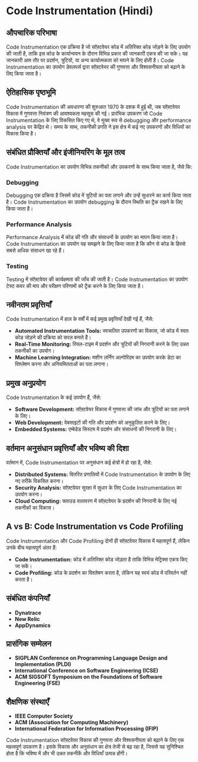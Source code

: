 # Code Instrumentation (Hindi)

## औपचारिक परिभाषा
Code Instrumentation एक प्रक्रिया है जो सॉफ़्टवेयर कोड में अतिरिक्त कोड जोड़ने के लिए उपयोग की जाती है, ताकि इस कोड के कार्यान्वयन के दौरान विभिन्न प्रकार की जानकारी एकत्र की जा सके। यह जानकारी आम तौर पर प्रदर्शन, त्रुटियों, या अन्य कार्यात्मकता को मापने के लिए होती है। Code Instrumentation का उपयोग डेवलपर्स द्वारा सॉफ़्टवेयर की गुणवत्ता और विश्वसनीयता को बढ़ाने के लिए किया जाता है।

## ऐतिहासिक पृष्ठभूमि
Code Instrumentation की अवधारणा की शुरुआत 1970 के दशक में हुई थी, जब सॉफ़्टवेयर विकास में गुणवत्ता नियंत्रण की आवश्यकता महसूस की गई। प्रारंभिक उपकरण जो Code Instrumentation के लिए विकसित किए गए थे, वे मुख्य रूप से debugging और performance analysis पर केंद्रित थे। समय के साथ, तकनीकी प्रगति ने इस क्षेत्र में कई नए उपकरणों और विधियों का विकास किया है।

## संबंधित प्रौक्तियाँ और इंजीनियरिंग के मूल तत्व
Code Instrumentation का उपयोग विभिन्न तकनीकों और उपकरणों के साथ किया जाता है, जैसे कि:

### Debugging
Debugging एक प्रक्रिया है जिसमें कोड में त्रुटियों का पता लगाने और उन्हें सुधारने का कार्य किया जाता है। Code Instrumentation का उपयोग debugging के दौरान स्थिति का ट्रैक रखने के लिए किया जाता है।

### Performance Analysis
Performance Analysis में कोड की गति और संसाधनों के उपयोग का मापन किया जाता है। Code Instrumentation का उपयोग यह समझने के लिए किया जाता है कि कौन से कोड के हिस्से सबसे अधिक संसाधन खा रहे हैं।

### Testing
Testing में सॉफ़्टवेयर की कार्यक्षमता की जाँच की जाती है। Code Instrumentation का उपयोग टेस्ट कवर की माप और परीक्षण परिणामों को ट्रैक करने के लिए किया जाता है।

## नवीनतम प्रवृत्तियाँ
Code Instrumentation में हाल के वर्षों में कई प्रमुख प्रवृत्तियाँ देखी गई हैं, जैसे:

- **Automated Instrumentation Tools:** स्वचालित उपकरणों का विकास, जो कोड में स्वतः कोड जोड़ने की प्रक्रिया को सरल बनाते हैं।
- **Real-Time Monitoring:** रियल-टाइम में प्रदर्शन और त्रुटियों की निगरानी करने के लिए उन्नत तकनीकों का उपयोग।
- **Machine Learning Integration:** मशीन लर्निंग अल्गोरिदम का उपयोग करके डेटा का विश्लेषण करना और अनियमितताओं का पता लगाना।

## प्रमुख अनुप्रयोग
Code Instrumentation के कई उपयोग हैं, जैसे:

- **Software Development:** सॉफ़्टवेयर विकास में गुणवत्ता की जांच और त्रुटियों का पता लगाने के लिए।
- **Web Development:** वेबसाइटों की गति और प्रदर्शन को अनुकूलित करने के लिए।
- **Embedded Systems:** एम्बेडेड सिस्टम में प्रदर्शन और संसाधनों की निगरानी के लिए।
  
## वर्तमान अनुसंधान प्रवृत्तियाँ और भविष्य की दिशा
वर्तमान में, Code Instrumentation पर अनुसंधान कई क्षेत्रों में हो रहा है, जैसे:

- **Distributed Systems:** वितरित प्रणालियों में Code Instrumentation के उपयोग के लिए नए तरीके विकसित करना।
- **Security Analysis:** सॉफ़्टवेयर सुरक्षा में सुधार के लिए Code Instrumentation का उपयोग करना।
- **Cloud Computing:** क्लाउड वातावरण में सॉफ़्टवेयर के प्रदर्शन की निगरानी के लिए नई तकनीकों का विकास।

## A vs B: Code Instrumentation vs Code Profiling
Code Instrumentation और Code Profiling दोनों ही सॉफ़्टवेयर विकास में महत्वपूर्ण हैं, लेकिन उनके बीच महत्वपूर्ण अंतर हैं:

- **Code Instrumentation:** कोड में अतिरिक्त कोड जोड़ता है ताकि विभिन्न मेट्रिक्स एकत्र किए जा सकें।
- **Code Profiling:** कोड के प्रदर्शन का विश्लेषण करता है, लेकिन यह स्वयं कोड में परिवर्तन नहीं करता है।

## संबंधित कंपनियाँ
- **Dynatrace**
- **New Relic**
- **AppDynamics**

## प्रासंगिक सम्मेलन
- **SIGPLAN Conference on Programming Language Design and Implementation (PLDI)**
- **International Conference on Software Engineering (ICSE)**
- **ACM SIGSOFT Symposium on the Foundations of Software Engineering (FSE)**

## शैक्षणिक संस्थाएँ
- **IEEE Computer Society**
- **ACM (Association for Computing Machinery)**
- **International Federation for Information Processing (IFIP)**

Code Instrumentation सॉफ़्टवेयर विकास की गुणवत्ता और विश्वसनीयता को बढ़ाने के लिए एक महत्वपूर्ण उपकरण है। इसके विकास और अनुसंधान का क्षेत्र तेजी से बढ़ रहा है, जिससे यह सुनिश्चित होता है कि भविष्य में और भी उन्नत तकनीकें और विधियाँ उत्पन्न होंगी।